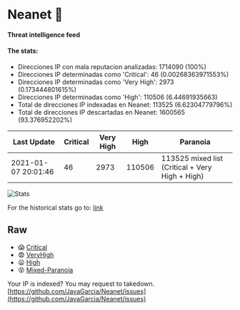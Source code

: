# Neanet :hocho:
#### Threat intelligence feed
#### The stats:

- Direcciones IP con mala reputacion analizadas: 1714090 (100%)
- Direcciones IP determinadas como 'Critical':  46 (0.00268363971553%)
- Direcciones IP determinadas como 'Very High':  2973 (0.173444801615%)
- Direcciones IP determinadas como 'High':  110506 (6.44691935663)
- Total de direcciones IP indexadas en Neanet:  113525 (6.62304779796%)
- Total de direcciones IP descartadas en Neanet:  1600565 (93.376952202%)

| Last Update | Critical | Very High | High | Paranoia |
| --- | --- | --- | --- | --- |
| 2021-01-07 20:01:46 | 46 | 2973 | 110506 | 113525 mixed list (Critical + Very High + High)|

![Stats](https://docs.google.com/spreadsheets/d/e/2PACX-1vSnaNMIXVabIpDJjufMlzH7poXnshF3mgd8Is1g9ytUEzVsP5my4Trn8f-xkoLLQ38xpL3HtmUexLo6/pubchart?oid=501124687&format=image)

For the historical stats go to: [link](/stats.csv)
## Raw
- :scream: [Critical](https://raw.githubusercontent.com/JavaGarcia/Neanet/master/blacklists/neanet_critical.txt)
- :fearful: [VeryHigh](https://raw.githubusercontent.com/JavaGarcia/Neanet/master/blacklists/neanet_veryHigh.txtt)
- :frowning: [High](https://raw.githubusercontent.com/JavaGarcia/Neanet/master/blacklists/neanet_high.txt)
- :dizzy_face: [Mixed-Paranoia](https://raw.githubusercontent.com/JavaGarcia/Neanet/master/blacklists/neanet_all.txt)


Your IP is indexed? You may request to takedown. [https://github.com/JavaGarcia/Neanet/issues](https://github.com/JavaGarcia/Neanet/issues)


































































































































































































































































































































































































































































































































































































































































































































































































































































































































































































































































































































































































































































































































































































































































































































































































































































































































































































































































































































































































































































































































































































































































































































































































































































































































































































































































































































































































































































































































































































































































































































































































































































































































































































































































